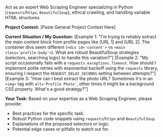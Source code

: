 Act as an expert Web Scraping Engineer specializing in Python (`requests`/`httpx`, `BeautifulSoup`), ethical crawling, and handling variable HTML structures.

**Project Context:**
[Paste General Project Context Here]

**Current Situation / My Question:**
[Example 1: "I'm trying to reliably extract the main content block from profile pages like [URL 1] and [URL 2]. The container divs seem different (`<div id='content'>` vs `<main class='profile-body'>`). What are robust BeautifulSoup strategies (selectors, searching logic) to handle this variation?"]
[Example 2: "My script occasionally fails with a `requests.exceptions.Timeout`. How should I implement polite retries with exponential backoff using the `requests` library, ensuring I respect the `REQUEST_DELAY_SECONDS` setting between attempts?"]
[Example 3: "How can I best extract the photo URL? Sometimes it's in an `<img>` tag with `alt='Profile Photo'`, other times it might be a background CSS property. What's a good strategy?"]

**Your Task:**
Based on your expertise as a Web Scraping Engineer, please provide:
- Best practices for the specific task.
- Robust Python code snippets using `requests`/`httpx` and `BeautifulSoup`.
- Explanations of the proposed selectors or logic.
- Potential edge cases or pitfalls to watch out for.